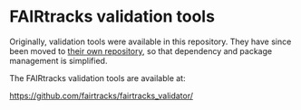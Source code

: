 # FAIRtracks validation tools

Originally, validation tools were available in this repository. They
have since been moved to 
[their own repository](https://github.com/fairtracks/fairtracks_validator/),
so that dependency and package management is simplified.

The FAIRtracks validation tools are available at:

https://github.com/fairtracks/fairtracks_validator/
